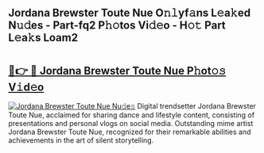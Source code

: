 ## Jordana Brewster Toute Nue O𝚗𝚕yf𝚊ns L𝚎a𝚔ed N𝚞𝚍es - Part-fq2 P𝚑𝚘tos Vi𝚍𝚎o - H𝚘𝚝 Part L𝚎a𝚔s Loam2

# <h2><a href="http://kf0xgq.oniu.top/?m=Jordana+Brewster+Toute+Nue">🔗👉 🔴 Jordana Brewster Toute Nue P𝚑ot𝚘𝚜 V𝚒d𝚎o</a></h2>

[![Jordana Brewster Toute Nue Nu𝚍e𝚜](https://i.imgur.com/0qMVB7G.gif)](http://kf0xgq.oniu.top/?m=Jordana+Brewster+Toute+Nue)
Digital trendsetter Jordana Brewster Toute Nue, acclaimed for sharing dance and lifestyle content, consisting of presentations and personal vlogs on social media. Outstanding mime artist Jordana Brewster Toute Nue, recognized for their remarkable abilities and achievements in the art of silent storytelling.  
